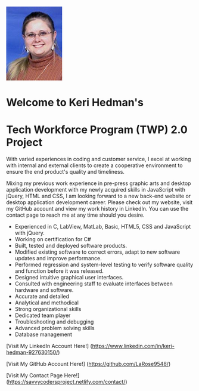 ![Hello All!](./images/This_is_me.jpg)
# Welcome to Keri Hedman's #
# Tech Workforce Program (TWP) 2.0 Project #

With varied experiences in coding and customer service, I excel
at working with internal and external clients to create a cooperative
environment to ensure the end product's quality and timeliness.

Mixing my previous work experience in pre-press graphic arts and
desktop application development with my newly acquired skills in JavaScript
with jQuery, HTML and CSS, I am looking forward to a new back-end website
or desktop application development career.  Please check out my website,
visit my GitHub account and view my work history in LinkedIn.  You can use
the contact page to reach me at any time should you desire.

+ Experienced in C, LabView, MatLab, Basic, HTML5, CSS and JavaScript with jQuery.
+ Working on certification for C#
+ Built, tested and deployed software products.
+ Modified existing software to correct errors, adapt to new software updates and improve performance.
+ Performed regression and system-level testing to verify software quality and function before it was released.
+ Designed intuitive graphical user interfaces.
+ Consulted with engineering staff to evaluate interfaces between hardware and software.
+ Accurate and detailed
+ Analytical and methodical
+ Strong organizational skills
+ Dedicated team player
+ Troubleshooting and debugging
+ Advanced problem solving skills
+ Database management

[Visit My LinkedIn Account Here!] (https://www.linkedin.com/in/keri-hedman-927630150/)

[Visit My GitHub Account Here!] (https://github.com/LaRose9548/)

[Visit My Contact Page Here!] (https://savvycodersproject.netlify.com/contact/)
